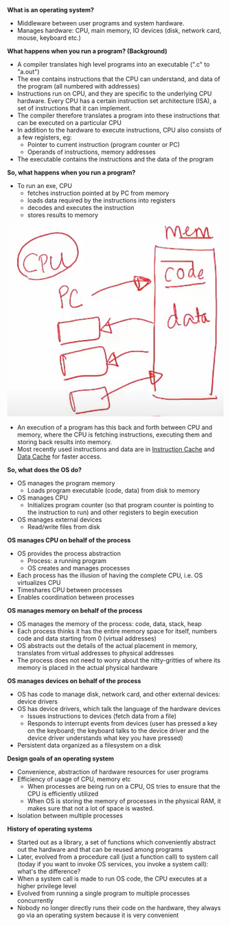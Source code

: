 **What is an operating system?**
- Middleware between user programs and system hardware. 
- Manages hardware: CPU, main memory, IO devices (disk, network card, mouse, keyboard etc.)

**What happens when you run a program? (Background)**

- A compiler translates high level programs into an executable (".c" to "a.out")
- The exe contains instructions that the CPU can understand, and data of the program (all numbered with addresses)
- Instructions run on CPU, and they are specific to the underlying CPU hardware. Every CPU has a certain instruction set architecture (ISA), a set of instructions that it can implement. 
- The compiler therefore translates a program into these instructions that can be executed on a particular CPU
- In addition to the hardware to execute instructions, CPU also consists of a few registers, eg:
    * Pointer to current instruction (program counter or PC)
    * Operands of instructions, memory addresses
- The executable contains the instructions and the data of the program

**So, what happens when you run a program?**

- To run an exe, CPU
    * fetches instruction pointed at by PC from memory
    * loads data required by the instructions into registers
    * decodes and executes the instruction
    * stores results to memory 

![](assets/cpu-memory.png)
- An execution of a program has this back and forth between CPU and memory, where the CPU is fetching instructions, executing them and storing back results into memory.
- Most recently used instructions and data are in <u>Instruction Cache</u> and <u>Data Cache</u> for faster access. 

**So, what does the OS do?**

- OS manages the program memory
    * Loads program executable (code, data) from disk to memory
- OS manages CPU
    * Initializes program counter (so that program counter is pointing to the instruction to run) and other registers to begin execution
- OS manages external devices
    * Read/write files from disk
    
**OS manages CPU on behalf of the process**

- OS provides the process abstraction
    * Process: a running program
    * OS creates and manages processes
- Each process has the illusion of having the complete CPU, i.e. OS virtualizes CPU
- Timeshares CPU between processes
- Enables coordination between processes

**OS manages memory on behalf of the process**

- OS manages the memory of the process: code, data, stack, heap
- Each process thinks it has the entire memory space for itself, numbers code and data starting from 0 (virtual addresses)
- OS abstracts out the details of the actual placement in memory, translates from virtual addresses to physical addresses
- The process does not need to worry about the nitty-gritties of where its memory is placed in the actual physical hardware

**OS manages devices on behalf of the process**

- OS has code to manage disk, network card, and other external devices: device drivers
- OS has device drivers, which talk the language of the hardware devices
    * Issues instructions to devices (fetch data from a file)
    * Responds to interrupt events from devices (user has pressed a key on the keyboard; the keyboard talks to the device driver and the device driver understands what key you have pressed)
- Persistent data organized as a filesystem on a disk

**Design goals of an operating system**

- Convenience, abstraction of hardware resources for user programs
- Efficiency of usage of CPU, memory etc
    * When processes are being run on a CPU, OS tries to ensure that the CPU is efficiently utilized
    * When OS is storing the memory of processes in the physical RAM, it makes sure that not a lot of space is wasted. 
- Isolation between multiple processes

**History of operating systems**

- Started out as a library, a set of functions which conveniently abstract out the hardware and that can be reused among programs
- Later, evolved from a procedure call (just a function call) to system call (today if you want to invoke OS services, you invoke a system call): what's the difference? 
- When a system call is made to run OS code, the CPU executes at a higher privilege level
- Evolved from running a single program to multiple processes concurrently
- Nobody no longer directly runs their code on the hardware, they always go via an operating system because it is very convenient